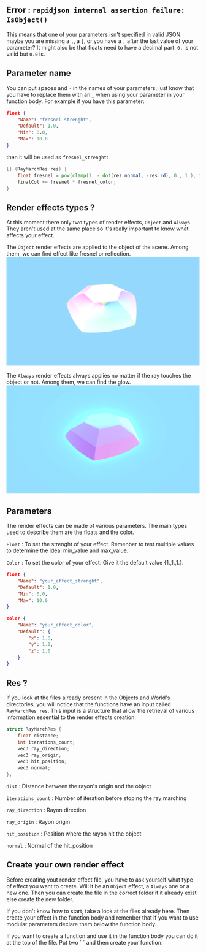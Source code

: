 ## Error : `rapidjson internal assertion failure: IsObject()`

This means that one of your parameters isn't specified in valid JSON: maybe you are missing a `,`, a `}`, or you have a `,` after the last value of your parameter? It might also be that floats need to have a decimal part: `0.` is not valid but `0.0` is.

## Parameter name

You can put spaces and `-` in the names of your parameters; just know that you have to replace them with an `_` when using your parameter in your function body. For example if you have this parameter:
```json
float {
    "Name": "fresnel strenght",
    "Default": 1.0,
    "Min": 0.0,
    "Max": 10.0
}
```

then it will be used as `fresnel_strenght`:
```glsl
[] (RayMarchRes res) {
    float fresnel = pow(clamp(1. - dot(res.normal, -res.rd), 0., 1.), fresnel_strength);
    finalCol += fresnel * fresnel_color;
}
```

## Render effects types ?

At this moment there only two types of render effects, `Object` and `Always`. They aren't used at the same place so it's really important to know what affects your effect.

The `Object` render effects are applied to the object of the scene. Among them, we can find effect like fresnel or reflection.
![Objects render effects](./object.png)

The `Always` render effects always applies no matter if the ray touches the object or not. Among them, we can find the glow.
![Always render effects](./always.png)

## Parameters

The render effects can be made of various parameters. The main types used to describe them are the floats and the color.

`Float` : To set the strenght of your effect. Remenber to test multiple values to determine the ideal min_value and max_value.

`Color` : To set the color of your effect. Give it the default value {1.,1.,1.}.

```json
float {
    "Name": "your_effect_strenght",
    "Default": 1.0,
    "Min": 0.0,
    "Max": 10.0
}
```

```json
color {
    "Name": "your_effect_color",
    "Default": {
        "x": 1.0,
        "y": 1.0,
        "z": 1.0
    }
}
```

## Res ?

If you look at the files already present in the Objects and World's directories, you will notice that the functions have an input called `RayMarchRes res`. This input is a structure that allow the retrieval of various information essential to the render effects creation.

```c++
struct RayMarchRes {
    float distance;
    int iterations_count;
    vec3 ray_direction;
    vec3 ray_origin;
    vec3 hit_position;
    vec3 normal;
};
```

`dist` : Distance between the rayon's origin and the object

`iterations_count` : Number of iteration before stoping the ray marching

`ray_direction` : Rayon direction

`ray_origin` : Rayon origin

`hit_position` : Position where the rayon hit the object

`normal` : Normal of the hit_position

## Create your own render effect

Before creating yout render effect file, you have to ask yourself what type of effect you want to create. Will it be an `Object` effect, a `Always` one or a new one. Then you can create the file in the correct folder if it already exist else create the new folder.

If you don't know how to start, take a look at the files already here. Then create your effect in the function body and remenber that if you want to use modular parameters declare them below the function body.

If you want to create a function and use it in the function body you can do it at the top of the file. Put two \` \` and then create your function.